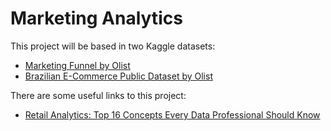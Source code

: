# Marketing Analytics

This project will be based in two Kaggle datasets:
- [Marketing Funnel by Olist](https://www.kaggle.com/datasets/olistbr/marketing-funnel-olist)
- [Brazilian E-Commerce Public Dataset by Olist](https://www.kaggle.com/datasets/olistbr/brazilian-ecommerce)

There are some useful links to this project:
- [Retail Analytics: Top 16 Concepts Every Data Professional Should Know](https://medium.com/codex/retail-analytics-top-16-concepts-every-data-professional-should-know-ee0aa84108e2)
